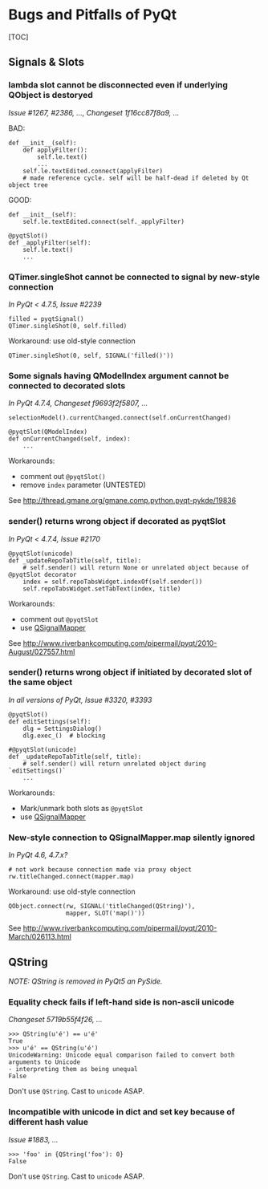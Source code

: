 # Bugs and Pitfalls of PyQt

[TOC]

## Signals & Slots

### lambda slot cannot be disconnected even if underlying QObject is destoryed

*Issue #1267, #2386, ..., Changeset 1f16cc87f8a9, ...*

BAD:
~~~~{.py}
def __init__(self):
    def applyFilter():
        self.le.text()
        ...
    self.le.textEdited.connect(applyFilter)
    # made reference cycle. self will be half-dead if deleted by Qt object tree
~~~~

GOOD:
~~~~{.py}
def __init__(self):
    self.le.textEdited.connect(self._applyFilter)

@pyqtSlot()
def _applyFilter(self):
    self.le.text()
    ...
~~~~


### QTimer.singleShot cannot be connected to signal by new-style connection

*In PyQt < 4.7.5, Issue #2239*

~~~~{.py}
filled = pyqtSignal()
QTimer.singleShot(0, self.filled)
~~~~

Workaround: use old-style connection

~~~~{.py}
QTimer.singleShot(0, self, SIGNAL('filled()'))
~~~~

### Some signals having QModelIndex argument cannot be connected to decorated slots

*In PyQt 4.7.4, Changeset f9693f2f5807, ...*

~~~~{.py}
selectionModel().currentChanged.connect(self.onCurrentChanged)

@pyqtSlot(QModelIndex)
def onCurrentChanged(self, index):
    ...
~~~~

Workarounds:

* comment out `@pyqtSlot()`
* remove `index` parameter (UNTESTED)

See http://thread.gmane.org/gmane.comp.python.pyqt-pykde/19836

### sender() returns wrong object if decorated as pyqtSlot

*In PyQt < 4.7.4, Issue #2170*

~~~~{.py}
@pyqtSlot(unicode)
def _updateRepoTabTitle(self, title):
    # self.sender() will return None or unrelated object because of @pyqtSlot decorator
    index = self.repoTabsWidget.indexOf(self.sender())
    self.repoTabsWidget.setTabText(index, title)
~~~~

Workarounds:

* comment out `@pyqtSlot`
* use [QSignalMapper](http://qt-project.org/doc/qt-4.8/qsignalmapper.html)

See http://www.riverbankcomputing.com/pipermail/pyqt/2010-August/027557.html

### sender() returns wrong object if initiated by decorated slot of the same object

*In all versions of PyQt, Issue #3320, #3393*

~~~~{.py}
@pyqtSlot()
def editSettings(self):
    dlg = SettingsDialog()
    dlg.exec_()  # blocking

#@pyqtSlot(unicode)
def _updateRepoTabTitle(self, title):
    # self.sender() will return unrelated object during `editSettings()`
    ...
~~~~

Workarounds:

* Mark/unmark both slots as `@pyqtSlot`
* use [QSignalMapper](http://qt-project.org/doc/qt-4.8/qsignalmapper.html)

### New-style connection to QSignalMapper.map silently ignored

*In PyQt 4.6, 4.7.x?*

~~~~{.py}
# not work because connection made via proxy object
rw.titleChanged.connect(mapper.map)
~~~~

Workaround: use old-style connection

~~~~{.py}
QObject.connect(rw, SIGNAL('titleChanged(QString)'),
                mapper, SLOT('map()'))
~~~~

See http://www.riverbankcomputing.com/pipermail/pyqt/2010-March/026113.html


## QString

*NOTE: QString is removed in PyQt5 an PySide.*

### Equality check fails if left-hand side is non-ascii unicode

*Changeset 5719b55f4f26, ...*

~~~~{.py}
>>> QString(u'é') == u'é'
True
>>> u'é' == QString(u'é')
UnicodeWarning: Unicode equal comparison failed to convert both arguments to Unicode
- interpreting them as being unequal
False
~~~~

Don't use `QString`. Cast to `unicode` ASAP.

### Incompatible with unicode in dict and set key because of different hash value

*Issue #1883, ...*

~~~~{.py}
>>> 'foo' in {QString('foo'): 0}
False
~~~~

Don't use `QString`. Cast to `unicode` ASAP.